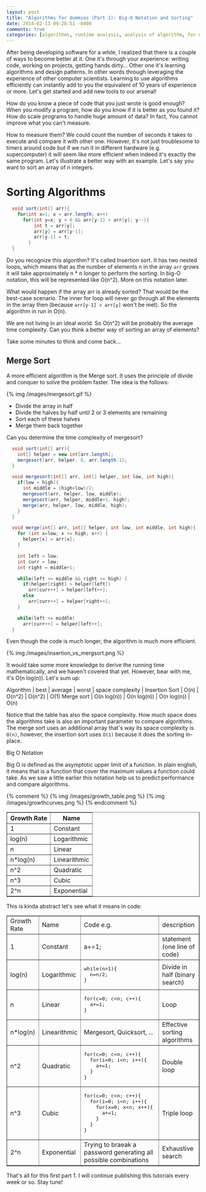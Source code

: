 ```yaml
---
layout: post
title: "Algorithms for dummies (Part 1): Big-O Notation and Sorting"
date: 2014-02-13 09:28:51 -0400
comments: true
categories: [algorithms, runtime analysis, analysis of algorithm, for dummies, big-o, time complexity, sorting, merge sort]
---
```



After being developing software for a while,  I realized that there is a couple of ways to become better at it. One it's through your experience: writing code, working on projects, getting hands dirty... Other one it's learning algorithms and design patterns. In other words through leveraging the experience of other computer scientists. Learning to use algorithms efficiently can instantly add to you the equivalent of 10 years of experience or more. Let's get started and add new tools to our arsenal!

<!--More-->

How do you know a piece of code that you just wrote is good enough?  When you modify a program, how do you know if it is better as you found it? How do scale programs to handle huge amount of data? In fact, You cannot improve what you can't measure.

How to measure them? We could count the number of seconds it takes to execute and compare it with other one. However, it's not just troublesome to timers around code but if we run it in different hardware (e.g. supercomputer) it will seem like more efficient when indeed it's exactly the same program. Let's illustrate a better way with an example. Let's say you want to sort an array of n integers.

# Sorting Algorithms

``` java
  void sort(int[] arr){
    for(int x=1; x < arr.length; x++)
      for(int y=x; y > 0 && arr[y-1] > arr[y]; y--){
          int t = arr[y];
          arr[y] = arr[y-1];
          arr[y-1] = t;
        }
  }
```
Do you recognize this algorithm? It's called Insertion sort. It has two nested loops, which means that as the number of elements n in the array `arr` grows it will take approximately n * n longer to perform the sorting. In big-O notation, this will be represented like O(n^2). More on this notation later.

What would happen if the array arr is already sorted? That would be the best-case scenario. The inner for loop will never go through all the elements in the array then (because `arr[y-1] > arr[y]`  won't be met). So the algorithm in run in O(n).

We are not living in an ideal world. So O(n^2) will be probably the average time complexity. Can you think a better way of sorting an array of elements?

Take some minutes to think and come back...

## Merge Sort

A more efficient algorithm is the Merge sort. It uses the principle of divide and conquer to solve the problem faster. The idea is the follows:

{% img /images/mergesort.gif %}

  - Divide the array in half
  - Divide the halves by half until 2 or 3 elements are remaining
  - Sort each of these halves
  - Merge them back together


Can you determine the time complexity of mergesort?

```java
  void sort(int[] arr){
    int[] helper = new int[arr.length];
    mergesort(arr, helper, 0, arr.length-1);
  }

  void mergesort(int[] arr, int[] helper, int low, int high){
    if(low < high){
      int middle = (high+low)/2;
      mergesort(arr, helper, low, middle);
      mergesort(arr, helper, middle+1, high);
      merge(arr, helper, low, middle, high);
    }
  }

  void merge(int[] arr, int[] helper, int low, int middle, int high){
    for (int x=low; x <= high; x++) {
      helper[x] = arr[x];
    }

    int left = low;
    int curr = low;
    int right = middle+1;

    while(left <= middle && right <= high) {
      if(helper[right] > helper[left])
        arr[curr++] = helper[left++];
      else
        arr[curr++] = helper[right++];
    }

    while(left <= middle)
      arr[curr++] = helper[left++];
  }
```

Even though the code is much longer, the algorithm is much more efficient.

{% img /images/insertion_vs_mergsort.png %}

It would take some more knowledge to derive the running time mathematically, and we haven't covered that yet. However, bear with me, it's O(n log(n)). Let's sum up:

Algorithm | best | average | worst | space complexity
 |
Insertion Sort | O(n) | O(n^2) | O(n^2) | O(1)
Merge sort | O(n log(n)) | O(n log(n)) | O(n log(n)) | O(n)

Notice that the table has also the space complexity. How much space does the algorithms take is also an important parameter to compare algorithms. The merge sort uses an additional array that's way its space complexity is `O(n)`, however, the insertion sort uses `O(1)` because it does the sorting in-place.

Big O Notation

Big O is defined as the asymptotic upper limit of a function. In plain english, it means that is a function that cover the maximum values a function could take. As we saw a little earlier this notation help us to predict performance and compare algorithms.

{% comment %}
  {% img /images/growth_table.png %}
  {% img /images/growthcurves.png %}
{% endcomment %}

<table border=1>
<tr><th>Growth Rate</th><th>Name</th></tr>
<tr><td>1</td><td>Constant</td></tr>
<tr><td>log(n)</td><td>Logarithmic</td></tr>
<tr><td>n</td><td>Linear</td></tr>
<tr><td>n*log(n)</td><td>Linearithmic</td></tr>
<tr><td>n^2</td><td>Quadratic</td></tr>
<tr><td>n^3</td><td>Cubic</td></tr>
<tr><td>2^n</td><td>Exponential</td></tr>
</table>

This is kinda abstract let's see what it means in code:

<table border=1>
<tr><td>Growth Rate</td><td>Name</td><td>Code e.g.</td><td>description</td></tr>
<tr><td>1</td><td>Constant</td><td>a+=1;</td><td>statement (one line of code)</td></tr>
<tr><td>log(n)</td><td>Logarithmic</td><td>
<pre>
while(n>1){
  n=n/2;
}
</pre>
</td><td>Divide in half (binary search)</td></tr>
<tr><td>n</td><td>Linear</td><td>
<pre>
for(c=0; c&lt;n; c++){
  a+=1;
}
</pre></td><td>Loop</td></tr>
<tr><td>n*log(n)</td><td>Linearithmic</td><td>Mergesort, Quicksort, ...</td><td>Effective sorting algorithms</td></tr>
<tr><td>n^2</td><td>Quadratic</td><td>
<pre>
for(c=0; c&lt;n; c++){
  for(i=0; i&lt;n; i++){
    a+=1;
  }
}
</pre>
</td><td>Double loop</td></tr>
<tr><td>n^3</td><td>Cubic</td><td>
<pre>
for(c=0; c&lt;n; c++){
  for(i=0; i&lt;n; i++){
    for(x=0; x&lt;n; x++){
      a+=1;
    }
  }
}
</pre>
</td><td>Triple loop</td></tr>
<tr><td>2^n</td><td>Exponential</td><td>Trying to braeak a password generating all possible combinations</td><td>Exhaustive search</td></tr>
</table>

That's all for this first part 1. I will continue publishing this tutorials every week or so. Stay tune!




